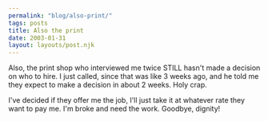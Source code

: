 ```yaml
---
permalink: "blog/also-print/"
tags: posts
title: Also the print
date: 2003-01-31
layout: layouts/post.njk
---
```


Also, the print shop who interviewed me twice STILL hasn't made a decision on who to hire. I just called, since that was like 3 weeks ago, and he told me they expect to make a decision in about 2 weeks. Holy crap.

I've decided if they offer me the job, I'll just take it at whatever rate they want to pay me. I'm broke and need the work. Goodbye, dignity!